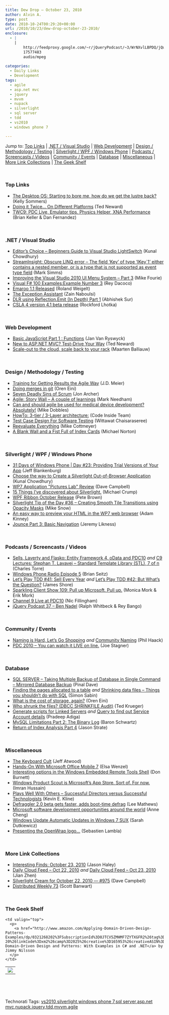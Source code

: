 ```yaml
---
title: Dew Drop – October 23, 2010
author: Alvin A.
type: post
date: 2010-10-24T00:29:20+00:00
url: /2010/10/23/dew-drop-october-23-2010/
enclosure:
  - |
    |
        http://feedproxy.google.com/~r/jQueryPodcast/~3/WrNXvlLBPDQ/jQueryPodcast-037-BenNadel.mp3
        17577483
        audio/mpeg
        
categories:
  - Daily Links
  - Development
tags:
  - agile
  - asp.net mvc
  - jquery
  - mvvm
  - nupack
  - silverlight
  - sql server
  - tdd
  - vs2010
  - windows phone 7

---
```

Jump to: [Top Links][1] | [.NET / Visual Studio][2] | [Web Development][3] | [Design / Methodology / Testing][4] | [Silverlight / WPF / Windows Phone][5] | [Podcasts / Screencasts / Videos][6] | [Community / Events][7] | [Database][8] | [Miscellaneous][9] | [More Link Collections][10] | [The Geek Shelf][11] 

&#160;

### <a name="top"></a>Top Links

  * [The Desktop OS: Starting to bore me, how do we get the lustre back?][12] (Kelly Sommers)
  * [Doing it Twice… On Different Platforms][13] (Ted Neward)
  * [TWC9: PDC Live, Emulator tips, Physics Helper, XNA Performance][14] (Brian Keller & Dan Fernandez)

&#160;

### <a name="dotnet"></a>.NET / Visual Studio

  * [Editor’s Choice – Beginners Guide to Visual Studio LightSwitch][15] (Kunal Chowdhury)
  * [StreamInsight: Obscure LINQ error &#8211; The field &#8216;Key&#8217; of type &#8216;IKey\`1&#8217; either contains a nested member, or is a type that is not supported as event type field][16] (Mark Simms)
  * [Improving the Visual Studio 2010 UI Menu System – Part 3][17] (Mike Fourie)
  * [Visual F# 100 Examples:Example Number 3][18] (Rey Dacoco)
  * [Emaroo 1.1 Released][19] (Roland Weigelt)
  * [The Exception Assistant][20] (Zain Naboulsi)
  * [DLR using Reflection.Emit (In Depth) Part 1][21] (Abhishek Sur)
  * [CSLA 4 version 4.1 beta release][22] (Rockford Lhotka)

&#160;

### <a name="web"></a>Web Development

  * [Basic JavaScript Part 1 : Functions][23] (Jan Van Ryswyck)
  * [New to ASP.NET MVC? Test-Drive Your Way][24] (Ted Neward)
  * [Scale-out to the cloud, scale back to your rack][25] (Maarten Balliauw)

&#160;

### <a name="design"></a>Design / Methodology / Testing

  * [Training for Getting Results the Agile Way][26] (J.D. Meier)
  * [Doing merges in git][27] (Oren Eini)
  * [Seven Deadly Sins of Scrum][28] (Jon Archer)
  * [Agile: Story Wall – A couple of learnings][29] (Mark Needham)
  * [Can and should agile be used for medical device development? Absolutely!][30] (Mike Dobbles)
  * [HowTo: 3-tier / 3-Layer architecture:][31] (Code Inside Team)
  * [Test Case Design For Software Testing][32] (Wittawat Chaisaraseree)
  * [Reevaluate Everything][33] (Mike Cottmeyer)
  * [A Blank Wall and a Fist Full of Index Cards][34] (Michael Norton)

&#160;

### <a name="silverlight"></a>Silverlight / WPF / Windows Phone

  * [31 Days of Windows Phone | Day #23: Providing Trial Versions of Your App][35] (Jeff Blankenburg)
  * [Choose the way to Create a Silverlight Out-of-Browser Application][36] (Kunal Chowdhury)
  * [WP7 Application "Pictures Lab" Review][37] (Dave Campbell)
  * [15 Things I’ve discovered about Silverlight.][38] (Michael Crump)
  * [WPF Ribbon October Release][39] (Pete Brown)
  * [Silverlight Tip of the Day #36 – Creating Smooth Tile Transitions using Opacity Masks][40] (Mike Snow)
  * [An easy way to preview your HTML in the WP7 web browser][41] (Adam Kinney)
  * [Jounce Part 3: Basic Navigation][42] (Jeremy Likness)

&#160;

### <a name="podcasts"></a>Podcasts / Screencasts / Videos

  * [Sells, Laverty and Flasko: Entity Framework 4, oData and PDC10][43] _and_ [C9 Lectures: Stephan T. Lavavej &#8211; Standard Template Library (STL), 7 of n][44] (Charles Torre)
  * [Windows Phone Radio Episode 5][45] (Brian Seitz)
  * [Let&#8217;s Play TDD #41: Sell Every Year][46] _and_ [Let&#8217;s Play TDD #42: But What&#8217;s the Question?][47] (James Shore)
  * [Sparkling Client Show 109: Pull up Microsoft. Pull up.][48] (Monica Mork & Erik Mork)
  * [Channel 9 Live at PDC10][49] (Nic Fillingham)
  * [jQuery Podcast 37 &#8211; Ben Nadel][50] (Ralph Whitbeck & Rey Bango)

&#160;

### <a name="events"></a>Community / Events

  * [Naming is Hard, Let’s Go Shopping][51] _and_ [Community Naming][52] (Phil Haack)
  * [PDC 2010 – You can watch it LIVE on line.][53] (Joe Stagner)

&#160;

### <a name="db"></a>Database

  * [SQL SERVER – Taking Multiple Backup of Database in Single Command – Mirrored Database Backup][54] (Pinal Dave)
  * [Finding the pages allocated to a table][55] _and_ [Shrinking data files &#8211; Things you shouldn’t do with SQL][56] (Simon Sabin)
  * [What is the cost of storage, again?][57] (Oren Eini)
  * [Who shrunk the files? (DBCC SHRINKFILE Audit)][58] (Ted Krueger)
  * [Generate scripts for Linked Servers][59] _and_ [Query to find out Service Account details][60] (Pradeep Adiga)
  * [MySQL Limitations Part 2: The Binary Log][61] (Baron Schwartz)
  * [Return of Index Analysis Part 4][62] (Jason Strate)

&#160;

### <a name="misc"></a>Miscellaneous

  * [The Keyboard Cult][63] (Jeff Atwood)
  * <a href="http://www.networkworld.com/reviews/2010/102310-hands-on-with-microsoft-office-mobile.html" target="_blank">Hands-On With Microsoft Office Mobile 7</a> (Elsa Wenzel)
  * [Interesting options in the Windows Embedded Remote Tools Shell][64] (Don Burnett)
  * [Windows Product Scout is Microsoft’s App Store. Sort of. For now.][65] (Imran Hussain)
  * [Plays Well With Others – Successful Directors versus Successful Technologists][66] (Kevin E. Kline)
  * [Defraggler 2.0 beta gets faster, adds boot-time defrag][67] (Lee Mathews)
  * [Microsoft software development opportunities around the world][68] (Anne Cheng)
  * [Windows Update Automatic Updates in Windows 7 SUX][69] (Sarah Dutkiewicz)
  * [Presenting the OpenWrap logo…][70] (Sebastien Lambla)

&#160;

### <a name="links"></a>More Link Collections

  * [Interesting Finds: October 23, 2010][71] (Jason Haley)
  * [Daily Cloud Feed &#8211; Oct 22, 2010][72] _and_ [Daily Cloud Feed &#8211; Oct 23, 2010][73] (Jian Zhen)
  * [Silverlight Cream for October 22, 2010 &#8212; #975][74] (Dave Campbell)
  * [Distributed Weekly 73][75] (Scott Banwart)

&#160;

### <a name="shelf"></a>The Geek Shelf

<table border="0" cellspacing="0" cellpadding="0">
  <tr>
    <td>
      <img data-recalc-dims="1" decoding="async" src="https://i0.wp.com/ecx.images-amazon.com/images/I/5117hR3sYcL._SL160_.jpg?w=660" />
    </td>
    
    <td valign="top">
      <p>
        <a href="http://www.amazon.com/Applying-Domain-Driven-Design-Patterns-Examples/dp/0321268202%3FSubscriptionId%3D0JTCV5ZMHMF7ZYTXGFR2%26tag%3Dbrdicr-20%26linkCode%3Dxm2%26camp%3D2025%26creative%3D165953%26creativeASIN%3D0321268202">Applying Domain-Driven Design and Patterns: With Examples in C# and .NET</a> by Jimmy Nilsson
      </p>
    </td>
  </tr>
</table>

&#160;

<div style="padding-bottom: 0px; margin: 0px; padding-left: 0px; padding-right: 0px; display: inline; float: none; padding-top: 0px" id="scid:C16BAC14-9A3D-4c50-9394-FBFEF7A93539:25137c14-ffab-4d5a-a0e8-f8f1e4c76b79" class="wlWriterEditableSmartContent">
  <!--dotnetkickit-->
</div>

&#160;

<div style="padding-bottom: 0px; margin: 0px; padding-left: 0px; padding-right: 0px; display: inline; float: none; padding-top: 0px" id="scid:0767317B-992E-4b12-91E0-4F059A8CECA8:9cd63d88-ee2a-4751-9ae0-ed1ef19f96a7" class="wlWriterEditableSmartContent">
  Technorati Tags: <a href="http://technorati.com/tags/vs2010" rel="tag">vs2010</a>,<a href="http://technorati.com/tags/silverlight" rel="tag">silverlight</a>,<a href="http://technorati.com/tags/windows+phone+7" rel="tag">windows phone 7</a>,<a href="http://technorati.com/tags/sql+server" rel="tag">sql server</a>,<a href="http://technorati.com/tags/asp.net+mvc" rel="tag">asp.net mvc</a>,<a href="http://technorati.com/tags/nupack" rel="tag">nupack</a>,<a href="http://technorati.com/tags/jquery" rel="tag">jquery</a>,<a href="http://technorati.com/tags/tdd" rel="tag">tdd</a>,<a href="http://technorati.com/tags/mvvm" rel="tag">mvvm</a>,<a href="http://technorati.com/tags/agile" rel="tag">agile</a>
</div>

 [1]: https://morningdew-bpc6g3a0fgaxdxcu.eastus2-01.azurewebsites.net/#top
 [2]: https://morningdew-bpc6g3a0fgaxdxcu.eastus2-01.azurewebsites.net/#dotnet
 [3]: https://morningdew-bpc6g3a0fgaxdxcu.eastus2-01.azurewebsites.net/#web
 [4]: https://morningdew-bpc6g3a0fgaxdxcu.eastus2-01.azurewebsites.net/#design
 [5]: https://morningdew-bpc6g3a0fgaxdxcu.eastus2-01.azurewebsites.net/#silverlight
 [6]: https://morningdew-bpc6g3a0fgaxdxcu.eastus2-01.azurewebsites.net/#podcasts
 [7]: https://morningdew-bpc6g3a0fgaxdxcu.eastus2-01.azurewebsites.net/#events
 [8]: https://morningdew-bpc6g3a0fgaxdxcu.eastus2-01.azurewebsites.net/#db
 [9]: https://morningdew-bpc6g3a0fgaxdxcu.eastus2-01.azurewebsites.net/#misc
 [10]: https://morningdew-bpc6g3a0fgaxdxcu.eastus2-01.azurewebsites.net/#links
 [11]: https://morningdew-bpc6g3a0fgaxdxcu.eastus2-01.azurewebsites.net/#shelf
 [12]: http://feedproxy.google.com/~r/kellabyte/~3/9451bhfPzZ0/
 [13]: http://blogs.tedneward.com/2010/10/23/Doing+It+Twicehellip+On+Different+Platforms.aspx
 [14]: http://channel9.msdn.com/Shows/This+Week+On+Channel+9/TWC9-PDC-Live-Emulator-tips-Physics-Helper-XNA-Performance
 [15]: http://feedproxy.google.com/~r/kunal2383/~3/NjUS2AFY42Y/editors-choice-beginners-guide-to.html
 [16]: http://blogs.msdn.com/b/appfabriccat/archive/2010/10/23/streaminsight-obscure-linq-error-the-field-key-of-type-ikey-1-either-contains-a-nested-member-or-is-a-type-that-is-not-supported-as-event-type-field.aspx
 [17]: http://mikefourie.wordpress.com/2010/10/23/improving-the-visual-studio-2010-ui-menu-system-part-3/
 [18]: http://www.aprogguide.co.cc/2010/10/visual-f-100-examplesexample-number-3.html
 [19]: http://weblogs.asp.net/rweigelt/archive/2010/10/23/7631597.aspx
 [20]: http://feedproxy.google.com/~r/zainnab/~3/W6weg1ooxs8/the-exception-assistant-vstipdebug0030.aspx
 [21]: http://feedproxy.google.com/~r/abhisheksur/WTgI/~3/F9xnf8MlwBY/dlr-using-reflectionemit-in-depth-part.html
 [22]: http://www.lhotka.net/weblog/CSLA4Version41BetaRelease.aspx
 [23]: http://elegantcode.com/2010/10/22/basic-javascript-part-1-functions/
 [24]: http://blogs.tedneward.com/2010/10/23/New+To+ASPNET+MVC+TestDrive+Your+Way.aspx
 [25]: http://blog.maartenballiauw.be/post.aspx?id=166fecb4-5de1-475b-adf9-ee1f18bd025e
 [26]: http://feedproxy.google.com/~r/jmeier/~3/6IVH3MQG4a0/training-for-getting-results-the-agile-way.aspx
 [27]: http://feedproxy.google.com/~r/AyendeRahien/~3/MJKrNXVY1xo/doing-merges-in-git.aspx
 [28]: http://feeds.dzone.com/~r/zones/agile/~3/QY0Z6VI2X2k/seven-deadly-sins-scrum
 [29]: http://feedproxy.google.com/~r/MarkNeedham/~3/Qtl3xiK6N4g/
 [30]: http://feeds.dzone.com/~r/zones/agile/~3/TgN05SO6S4o/can-and-should-agile-be-used
 [31]: http://code-inside.de/blog-in/2010/10/23/howto-3-tier-3-layer-architecture/
 [32]: http://feeds.dzone.com/~r/zones/agile/~3/rHiG6SS1Qlk/test-case-design-software
 [33]: http://feedproxy.google.com/~r/LeadingAgile/~3/mDL1S4bjVQ4/
 [34]: http://feeds.dzone.com/~r/zones/agile/~3/AEb6tX8H7g8/blank-wall-and-fist-full-index
 [35]: http://feedproxy.google.com/~r/Blankenthoughts/~3/Iw5bXmwws7c/post.aspx
 [36]: http://feedproxy.google.com/~r/kunal2383/~3/k25YuFFcG-c/choose-way-to-create-silverlight-out-of.html
 [37]: http://geekswithblogs.net/WynApseTechnicalMusings/archive/2010/10/23/142414.aspx
 [38]: http://michaelcrump.net/archive/2010/10/23/15-things-irsquove-discovered-about-silverlight.aspx
 [39]: http://feedproxy.google.com/~r/PeteBrown/~3/lgVKWT76OWs/wpf-ribbon-october-release
 [40]: http://www.michaelsnow.com/2010/10/22/silverlight-tip-of-the-day-36-creating-smooth-tile-transitions-using-opacity-masks/
 [41]: http://adamkinney.com/blog/2010/10/22/an-easy-way-to-preview-your-html-in-the-wp7-web-browser/
 [42]: http://feedproxy.google.com/~r/CSharperImage/~3/i9gLN-4r7WQ/jounce-part-3-basic-navigation.html
 [43]: http://channel9.msdn.com/posts/Chris-Sells-Tim-Lavertry-and-Mike-Flasko-Entity-Framework-4-oData-and-PDC10
 [44]: http://channel9.msdn.com/Shows/Going+Deep/C9-Lectures-Stephan-T-Lavavej-Standard-Template-Library-STL-7-of-n
 [45]: http://windowsteamblog.com/windows_phone/b/windowsphone/archive/2010/10/22/windows-phone-radio-episode-5.aspx
 [46]: http://jamesshore.com/Blog/Lets-Play/Episode-41.html
 [47]: http://jamesshore.com/Blog/Lets-Play/Episode-42.html
 [48]: http://feeds.sparklingclient.com/~r/SparklingClient/~3/uL_Y09tVoxc/
 [49]: http://channel9.msdn.com/Blogs/NicFill/Channel-9-Live-at-PDC10
 [50]: http://feedproxy.google.com/~r/jQueryPodcast/~3/WrNXvlLBPDQ/jQueryPodcast-037-BenNadel.mp3
 [51]: http://feeds.haacked.com/~r/haacked/~3/p3R5wkGhsxw/naming-is-hard.aspx
 [52]: http://feeds.haacked.com/~r/haacked/~3/Hhj_x7EBlq0/community-naming.aspx
 [53]: http://feedproxy.google.com/~r/MSJoe/~3/hkoVvRNIwsQ/
 [54]: http://blog.sqlauthority.com/2010/10/23/sql-server-taking-multiple-backup-of-database-in-single-command-mirrored-database-backup/
 [55]: http://feedproxy.google.com/~r/SimonsSqlServerStuff/~3/fmfCAE-3bfw/finding-the-pages-allocated-to-a-table.aspx
 [56]: http://feedproxy.google.com/~r/SimonsSqlServerStuff/~3/-e94uheo5Y0/shrinking-data-files-things-you-shouldn-t-do-with-sql.aspx
 [57]: http://feedproxy.google.com/~r/AyendeRahien/~3/kUmdV4QdtgE/what-is-the-cost-of-storage-again.aspx
 [58]: http://blogs.lessthandot.com/index.php/DataMgmt/DBAdmin/MSSQLServerAdmin/find-who-ran-shrinkfile
 [59]: http://feedproxy.google.com/~r/sqlserverpedia/~3/GR11TwRrJ1g/
 [60]: http://feedproxy.google.com/~r/sqlserverpedia/~3/OlGnvlZsThY/
 [61]: http://www.mysqlperformanceblog.com/2010/10/23/mysql-limitations-part-2-the-binary-log/
 [62]: http://feedproxy.google.com/~r/sqlserverpedia/~3/7SiK_3gWe70/
 [63]: http://www.codinghorror.com/blog/2010/10/the-keyboard-cult.html
 [64]: http://feedproxy.google.com/~r/d4dotnet/~3/MFwBne0RV1o/post.aspx
 [65]: http://feedproxy.google.com/~r/Ithinkdiff/~3/A5Di19ga7H0/
 [66]: http://www.sqlservercentral.com/blogs/kevinekline/archive/2010/10/23/plays-well-with-others-_1320_-successful-directors-versus-successful-technologists.aspx
 [67]: http://www.pheedcontent.com/click.phdo?i=08b10073f859c12daca0e1a9544f292d
 [68]: http://microsoftjobsblog.com/blog/global-development-opportunities/
 [69]: http://codinggeekette.com/post/Windows-Update-Automatic-Updates-in-Windows-7-SUX.aspx
 [70]: http://codebetter.com/blogs/sebastien_lambla/archive/2010/10/22/presenting-the-openwrap-logo.aspx
 [71]: http://jasonhaley.com/blog/post.aspx?id=b3ac4bd9-3a50-4496-a85d-59fe7f8867aa
 [72]: http://feedproxy.google.com/~r/onsaas/~3/eYEPZ2Is4Pc/
 [73]: http://feedproxy.google.com/~r/onsaas/~3/yXe0UhlOqhA/
 [74]: http://geekswithblogs.net/WynApseTechnicalMusings/archive/2010/10/22/142408.aspx
 [75]: http://feedproxy.google.com/~r/roguetechnology/~3/wPb8m9j3GFY/